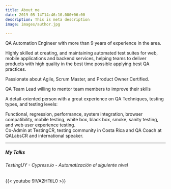 ```yaml
---
title: About me
date: 2019-05-14T14:46:10.000+06:00
description: This is meta description
image: images/author.jpg

---
```

QA Automation Engineer with more than 9 years of experience in the area.

Highly skilled at creating, and maintaining automated test suites for web, mobile applications and backend services, helping teams to deliver products with high quality in the best time possible applying best QA practices.

Passionate about Agile, Scrum Master, and Product Owner Certified.

QA Team Lead willing to mentor team members to improve their skills

A detail-oriented person with a great experience on QA Techniques, testing types, and testing levels:

Functional, regression, performance, system integration, browser compatibility, mobile testing, white box, black box, smoke, sanity testing, and web user experience testing.   
Co-Admin at TestingCR, testing community in Costa Rica and QA Coach at QALabsCR and international speaker.

***

##### My Talks

###### TestingUY - Cypress.io - Automatización al siguiente nivel 

{{< youtube 9IVA2HTtlL0 >}}